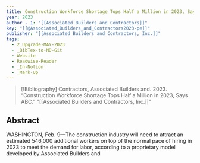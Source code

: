 ```yaml
---
title: Construction Workforce Shortage Tops Half a Million in 2023, Says ABC
year: 2023
author - 1: "[[Associated Builders and Contractors]]"
key: "[[@Associated_Builders_and_Contractors2023-pe]]"
publisher: "[[Associated Builders and Contractors, Inc.]]"
tags:
  - 2_Upgrade-MAY-2023
  - _BibTex-to-MD-Git
  - Website
  - Readwise-Reader
  - _In-Notion
  - _Mark-Up
---
```


> [!Bibliography]
> Contractors, Associated Builders and. 2023. “Construction Workforce Shortage Tops Half a Million in 2023, Says ABC.” "[[Associated Builders and Contractors, Inc.]]"

## Abstract
WASHINGTON, Feb. 9—The construction industry will need to attract an estimated 546,000 additional workers on top of the normal pace of hiring in 2023 to meet the demand for labor, according to a proprietary model developed by Associated Builders and